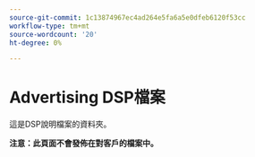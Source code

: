 ```yaml
---
source-git-commit: 1c13874967ec4ad264e5fa6a5e0dfeb6120f53cc
workflow-type: tm+mt
source-wordcount: '20'
ht-degree: 0%

---
```

# Advertising DSP檔案

這是DSP說明檔案的資料夾。

**注意：此頁面不會發佈在對客戶的檔案中。**
